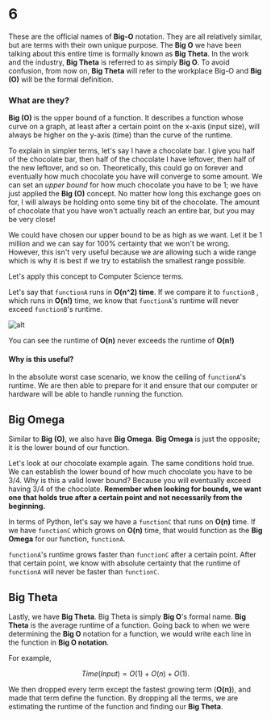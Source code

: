 # 6

These are the official names of **Big-O** notation. They are all relatively similar, but are terms with their own unique purpose. The **Big O** we have been talking about this entire time is formally known as **Big Theta**. In the work and the industry, **Big Theta** is referred to as simply **Big O**. To avoid confusion, from now on, **Big Theta** will refer to the workplace Big-O and **Big \(O\)** will be the formal definition.

### What are they?

**Big \(O\)** is the upper bound of a function. It describes a function whose curve on a graph, at least after a certain point on the x-axis \(input size\), will always be higher on the y-axis \(time\) than the curve of the runtime.

To explain in simpler terms, let's say I have a chocolate bar. I give you half of the chocolate bar, then half of the chocolate I have leftover, then half of the new leftover, and so on. Theoretically, this could go on forever and eventually how much chocolate you have will converge to some amount. We can set an _upper bound_ for how much chocolate you have to be 1; we have just applied the **Big \(O\)** concept. No matter how long this exchange goes on for, I will always be holding onto some tiny bit of the chocolate. The amount of chocolate that you have won't actually reach an entire bar, but you may be very close!

We could have chosen our upper bound to be as high as we want. Let it be 1 million and we can say for 100% certainty that we won't be wrong. However, this isn't very useful because we are allowing such a wide range which is why it is best if we try to establish the smallest range possible.

Let's apply this concept to Computer Science terms.

Let's say that `functionA` runs in **O\(n^2\) time**. If we compare it to `functionB` , which runs in **O\(n!\)** time, we know that `functionA`'s runtime will never exceed `functionB`'s runtime.

![alt](https://cdn-media-1.freecodecamp.org/images/1*KfZYFUT2OKfjekJlCeYvuQ.jpeg)

You can see the runtime of **O\(n\)** never exceeds the runtime of **O\(n!\)**

#### Why is this useful?

In the absolute worst case scenario, we know the ceiling of `functionA`'s runtime. We are then able to prepare for it and ensure that our computer or hardware will be able to handle running the function.

## Big Omega

Similar to **Big \(O\)**, we also have **Big Omega**. **Big Omega** is just the opposite; it is the lower bound of our function.

Let's look at our chocolate example again. The same conditions hold true. We can establish the lower bound of how much chocolate you have to be 3/4. Why is this a valid lower bound? Because you will eventually exceed having 3/4 of the chocolate. **Remember when looking for bounds, we want one that holds true after a certain point and not necessarily from the beginning.**

In terms of Python, let's say we have a `functionC` that runs on **O\(n\)** time. If we have `functionC` which grows on **O\(n\)** time, that would function as the **Big Omega** for our function, `functionA`.

`functionA`'s runtime grows faster than `functionC` after a certain point. After that certain point, we know with absolute certainty that the runtime of `functionA` will never be faster than `functionC`.

## Big Theta

Lastly, we have **Big Theta**. Big Theta is simply **Big O**'s formal name. **Big Theta** is the average runtime of a function. Going back to when we were determining the **Big O** notation for a function, we would write each line in the function in **Big O notation**.

For example,

$$
Time(Input) = O(1) + O(n) + O(1).
$$

We then dropped every term except the fastest growing term \(**O\(n\)**\), and made that term define the function. By dropping all the terms, we are estimating the runtime of the function and finding our **Big Theta**.

